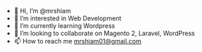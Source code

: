 - 👋 Hi, I’m @mrshiam
- 👀 I’m interested in Web Development
- 🌱 I’m currently learning Wordpress
- 💞️ I’m looking to collaborate on Magento 2, Laravel, WordPress
- 📫 How to reach me mrshiam01@gmail.com

<!---
mrshiam/mrshiam is a ✨ special ✨ repository because its `README.md` (this file) appears on your GitHub profile.
You can click the Preview link to take a look at your changes.
--->
